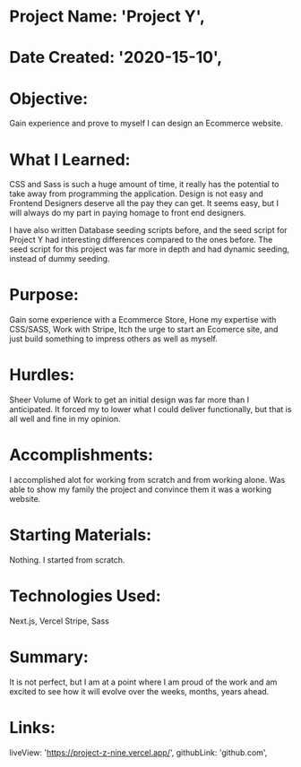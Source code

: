 # Project Name: 'Project Y',
# Date Created: '2020-15-10',
# Objective:
  Gain experience and prove to myself I can design an Ecommerce website.
# What I Learned:
  CSS and Sass is such a huge amount of time, it really has the potential to take away from programming the application. Design is not easy and Frontend Designers deserve all the pay they can get. It seems easy, but I will always do my part in paying homage to front end designers. 

  I have also written Database seeding scripts before, and the seed script for Project Y had interesting differences compared to the ones before. The seed script for this project was far more in depth and had dynamic seeding, instead of dummy seeding. 
# Purpose:
  Gain some experience with a Ecommerce Store, Hone my expertise with CSS/SASS, Work with Stripe, Itch the urge to start an Ecomerce site, and just build something to impress others as well as myself.  
# Hurdles: 
  Sheer Volume of Work to get an initial design was far more than I anticipated. It forced my to lower what I could deliver functionally, but that is all well and fine in my opinion.
# Accomplishments: 
 I accomplished alot for working from scratch and from working alone. Was able to show my family the project and convince them it was a working website. 
# Starting Materials: 
 Nothing. I started from scratch. 
# Technologies Used: 
  Next.js,
  Vercel 
  Stripe, 
  Sass
# Summary: 
  It is not perfect, but I am at a point where I am proud of the work and am excited to see how it will evolve over the weeks, months, years ahead. 
# Links:
  liveView: 'https://project-z-nine.vercel.app/',
  githubLink: 'github.com',
 